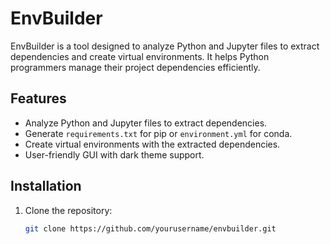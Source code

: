 # EnvBuilder

EnvBuilder is a tool designed to analyze Python and Jupyter files to extract dependencies and create virtual environments. It helps Python programmers manage their project dependencies efficiently.

## Features

- Analyze Python and Jupyter files to extract dependencies.
- Generate `requirements.txt` for pip or `environment.yml` for conda.
- Create virtual environments with the extracted dependencies.
- User-friendly GUI with dark theme support.

## Installation

1. Clone the repository:

   ```bash
   git clone https://github.com/yourusername/envbuilder.git
